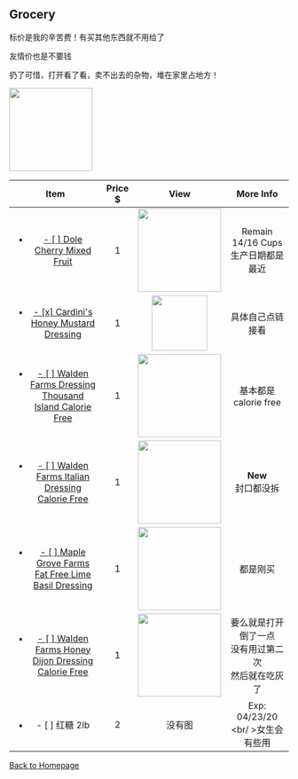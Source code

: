 ## Grocery

标价是我的辛苦费！有买其他东西就不用给了

友情价也是不要钱

扔了可惜，打开看了看，卖不出去的杂物，堆在家里占地方！

<img src="https://ws3.sinaimg.cn/large/006tNbRwly1fud83k5twhj30g40kpmy9.jpg" width="150"/>

|                             Item                             | Price $ |                             View                             |                         More Info                          |
| :----------------------------------------------------------: | :-----: | :----------------------------------------------------------: | :--------------------------------------------------------: |
| <a href="https://amzn.to/2OMtP55"><ul><li>- [ ] Dole Cherry Mixed Fruit</li></ul></a> |    1    |       <img src="https://bit.ly/2MYD6Xj" width="150"/>        |           Remain 14/16 Cups<br/>生产日期都是最近           |
| <a href="https://www.instacart.com/store/items/item_18315808"><ul><li>- [x] Cardini's Honey Mustard Dressing</li></ul></a> |    1    |        <img src="https://bit.ly/2PkheqX" width="100">        |                      具体自己点链接看                      |
| <a href="https://www.instacart.com/store/items/item_33502127"><ul><li>- [ ] Walden Farms Dressing Thousand Island Calorie Free</li></ul></a> |    1    |       <img src="https://bit.ly/2nMqoQr" width="150"/>        |                    基本都是calorie free                    |
| <a href="https://www.instacart.com/store/items/item_18351526"><ul><li>- [ ] Walden Farms Italian Dressing Calorie Free</li></ul></a> |    1    |       <img src="https://bit.ly/2OMHyJ7" width="150"/>        |                   **New**<br/>封口都没拆                   |
| <a href="https://www.instacart.com/store/items/item_18313989"><ul><li>- [ ] Maple Grove Farms Fat Free Lime Basil Dressing</li></ul></a> |    1    |       <img src="https://bit.ly/2MmVht9" width="150"/>        |                          都是刚买                          |
| <a href="https://www.instacart.com/store/items/item_18351412"><ul><li>- [ ] Walden Farms Honey Dijon Dressing Calorie Free</li></ul></a> |    1    | <img src="https://d2d8wwwkmhfcva.cloudfront.net/1200x/filters:fill(FFF,true):format(jpg)/d2lnr5mha7bycj.cloudfront.net/product-image/file/large_0efc59c1-c08b-4b20-a1b8-b07025f3ffb8.jpg" width="150"/> | 要么就是打开倒了一点<br/>没有用过第二次<br/>然后就在吃灰了 |
|               <ul><li>- [ ] 红糖 2lb</li></ul>               |    2    |                            没有图                            |              Exp: 04/23/20 <br/ >女生会有些用              |

[Back to Homepage](https://github.com/radium0729/Personal-Sale/blob/master/README.md)



